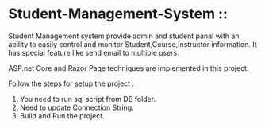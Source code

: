 # Student-Management-System  ::   



Student Management system provide admin and student panal with an ability to easily control and monitor Student,Course,Instructor information.
It has special feature like send email to multiple users.

ASP.net Core and Razor Page techniques are implemented in this project.


Follow the steps for setup the project :


1) You need to run sql script from DB folder.
2) Need to update Connection String.
3) Build and Run the project.


